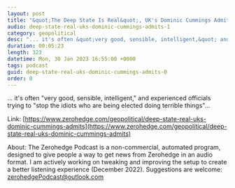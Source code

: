 ```yaml
---
layout: post
title: "&quot;The Deep State Is Real&quot;, UK's Dominic Cummings Admits"
audio: deep-state-real-uks-dominic-cummings-admits-1
category: geopolitical
desc: "... it's often &quot;very good, sensible, intelligent,&quot; and experienced officials trying to &quot;stop the idiots who are being elected doing terrible things&quot;..."
duration: 00:05:23
length: 323
datetime: Mon, 30 Jan 2023 16:55:00 +0000
tags: podcast
guid: deep-state-real-uks-dominic-cummings-admits-0
order: 0
---
```

... it's often &quot;very good, sensible, intelligent,&quot; and experienced officials trying to &quot;stop the idiots who are being elected doing terrible things&quot;...

Link: [https://www.zerohedge.com/geopolitical/deep-state-real-uks-dominic-cummings-admits](https://www.zerohedge.com/geopolitical/deep-state-real-uks-dominic-cummings-admits)

About: The Zerohedge Podcast is a non-commercial, automated program, designed to give people a way to get news from Zerohedge in an audio format.  I am actively working on tweaking and improving the setup to create a better listening experience (December 2022).  Suggestions are welcome: [zerohedgePodcast@outlook.com](mailto:zerohedgePodcast@outlook.com)